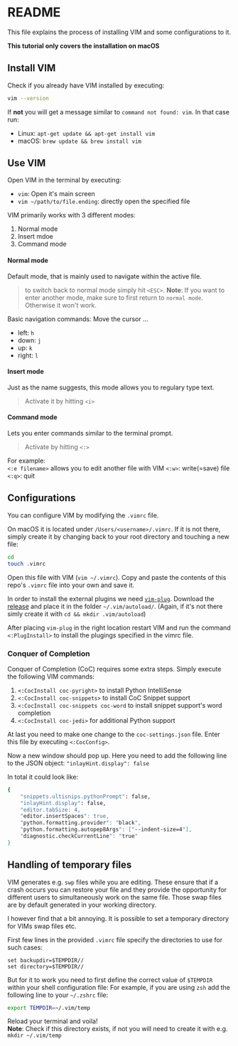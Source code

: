 # README

This file explains the process of installing VIM and some configurations to it.

**This tutorial only covers the installation on macOS**

## Install VIM 

Check if you already have VIM installed by executing:

```zsh
vim --version
```

If **not** you will get a message similar to `command not found: vim`.
In that case run:
- Linux: `apt-get update && apt-get install vim`
- macOS: `brew update && brew install vim`

## Use VIM

Open VIM in the terminal by executing:
- `vim`: Open it's main screen
- `vim ~/path/to/file.ending`: directly open the specified file

VIM primarily works with 3 different modes:
1. Normal mode
2. Insert mdoe
3. Command mode

#### Normal mode
Default mode, that is mainly used to navigate within the active file.

> to switch back to normal mode simply hit `<ESC>`.
> **Note**: If you want to enter another mode, make sure to first return to `normal mode`. Otherwise it won't work.

Basic navigation commands: Move the cursor ...
- left: `h`
- down: `j`
- up: `k`
- right: `l`

#### Insert mode
Just as the name suggests, this mode allows you to regulary type text.

 > Activate it by hitting `<i>`

#### Command mode
Lets you enter commands similar to the terminal prompt.

> Activate by hitting `<:>`

For example:  
`<:e filename>` allows you to edit another file with VIM
`<:w>`: write(=save) file
`<:q>`: quit

## Configurations

You can configure VIM by modifying the `.vimrc` file.

On macOS it is located under `/Users/<username>/.vimrc`. 
If it is not there, simply create it by changing back to your root directory and touching a new file:
```zsh
cd
touch .vimrc
```

Open this file with VIM (`vim ~/.vimrc`). 
Copy and paste the contents of this repo's `.vimrc` file into your own and save it.

In order to install the external plugins we need [`vim-plug`](https://github.com/junegunn/vim-plug).
Download the [release](https://raw.githubusercontent.com/junegunn/vim-plug/master/plug.vim) and place it in the folder `~/.vim/autoload/`.
(Again, if it's not there simly create it with `cd && mkdir .vim/autoload`)

After placing `vim-plug` in the right location restart VIM and run the command `<:PlugInstall>` to install the plugings specified in the vimrc file.

### Conquer of Completion 

Conquer of Completion (CoC) requires some extra steps. Simply execute the following VIM commands:
1. `<:CocInstall coc-pyright>` to install Python IntelliSense
2. `<:CocInstall coc-snippets>` to install CoC Snippet support
3. `<:CocInstall coc-snippets coc-word` to install snippet support's word completion
4. `<:CocInstall coc-jedi>` for additional Python support

At last you need to make one change to the `coc-settings.json` file.
Enter this file by executing `<:CocConfig>`.

Now a new window should pop up. 
Here you need to add the following line to the JSON object: `"inlayHint.display": false`

In total it could look like:
```bash
{
    "snippets.ultisnips.pythonPrompt": false,
    "inlayHint.display": false,
    "editor.tabSize: 4,
    "editor.insertSpaces": true,
    "python.formatting.provider": "black",
    "python.formatting.autopep8Args": ["--indent-size=4"],
    "diagnostic.checkCurrentLine": "true"
}
```

## Handling of temporary files

VIM generates e.g. `swp` files while you are editing.
These ensure that if a crash occurs you can restore your file and they provide the opportunity for different users to simultaneously work on the same file.
Those swap files are by default generated in your working directory.

I however find that a bit annoying.
It is possible to set a temporary directory for VIMs swap files etc.

First few lines in the provided `.vimrc` file specify the directories to use for such cases:
```
set backupdir=$TEMPDIR//
set directory=$TEMPDIR//
```

But for it to work you need to first define the correct value of `$TEMPDIR` within your shell configuration file:
For example, if you are using `zsh` add the following line to your `~/.zshrc` file:
```bash
export TEMPDIR=~/.vim/temp
```
Reload your terminal and voila!   
**Note**: Check if this directory exists, if not you will need to create it with e.g. `mkdir ~/.vim/temp`
